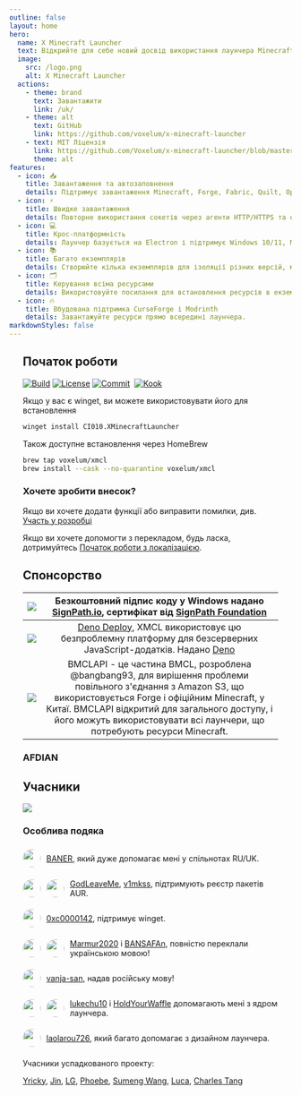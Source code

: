 ```yaml
---
outline: false
layout: home
hero:
  name: X Minecraft Launcher
  text: Відкрийте для себе новий досвід використання лаунчера Minecraft.
  image:
    src: /logo.png
    alt: X Minecraft Launcher
  actions:
    - theme: brand
      text: Завантажити
      link: /uk/
    - theme: alt
      text: GitHub
      link: https://github.com/voxelum/x-minecraft-launcher
    - text: MIT Ліцензія
      link: https://github.com/Voxelum/x-minecraft-launcher/blob/master/LICENSE
      theme: alt
features:
  - icon: 📥
    title: Завантаження та автозаповнення
    details: Підтримує завантаження Minecraft, Forge, Fabric, Quilt, OptiFine, JVM з офіційних або сторонніх дзеркал.
  - icon: ⚡️
    title: Швидке завантаження
    details: Повторне використання сокетів через агенти HTTP/HTTPS та одночасне завантаження файлів частинами.
  - icon: 💻
    title: Крос-платформність
    details: Лаунчер базується на Electron і підтримує Windows 10/11, MacOS та Linux.
  - icon: 📚
    title: Багато екземплярів
    details: Створюйте кілька екземплярів для ізоляції різних версій, модів та налаштувань запуску.
  - icon: 🗂
    title: Керування всіма ресурсами
    details: Використовуйте посилання для встановлення ресурсів в екземпляри, оптимізуючи використання диску.
  - icon: 🔥
    title: Вбудована підтримка CurseForge і Modrinth
    details: Завантажуйте ресурси прямо всередині лаунчера.
markdownStyles: false
---
```


<div class="vp-doc" style="margin: auto; max-width: 1180px; padding: 0 24px">

## Початок роботи

<p style="display: flex; gap: 4px;">
  <a href="https://github.com/Voxelum/x-minecraft-launcher">
    <img src="https://github.com/Voxelum/x-minecraft-launcher/workflows/Build/badge.svg" alt="Build">
  </a>
  <a href="https://github.com/Voxelum/x-minecraft-launcher/blob/master/LICENSE">
    <img src="https://img.shields.io/npm/l/@xmcl/core.svg" alt="License">
  </a>
  <a href="https://conventionalcommits.org">
    <img src="https://img.shields.io/badge/Conventional%20Commits-1.0.0-yellow.svg" alt="Commit">
  </a>
  <br>
  <a href="https://kook.top/gqjSHh">
    <img src="https://img.shields.io/endpoint?url=https://api.xmcl.app/kook-badge" alt="Kook">
  </a>
</p>

Якщо у вас є winget, ви можете використовувати його для встановлення

```bash
winget install CI010.XMinecraftLauncher
```

Також доступне встановлення через HomeBrew

```bash
brew tap voxelum/xmcl
brew install --cask --no-quarantine voxelum/xmcl
```

### Хочете зробити внесок?

Якщо ви хочете додати функції або виправити помилки, див. [Участь у розробці](/uk/guide/contributing)

Якщо ви хочете допомогти з перекладом, будь ласка, дотримуйтесь [Початок роботи з локалізацією](/en/guide/i18n).


## Спонсорство

| [![](https://github.com/DGP-Studio/Snap.Hutao/assets/10614984/73ae8b90-f3c7-4033-b2b7-f4126331ce66)](https://www.netlify.com/) |                 Безкоштовний підпис коду у Windows надано [SignPath.io](https://signpath.io/), сертифікат від [SignPath Foundation](https://signpath.org/)                  |
| :----------------------------------------------------------------------------------------------------------------------------: | :------------------------------------------------------------------------------------------------------------------------------------------------------------------------: |
|                                        [![](/deno-logo.webp)](https://deno.com/deploy)                                         |        [Deno Deploy](https://deno.com/deploy), XMCL використовує цю безпроблемну платформу для безсерверних JavaScript-додатків. Надано [Deno](https://deno.com/)        |
|                                         [![](https://bmclapidoc.bangbang93.com/assets/favicon.ico?v=1742218388684)](https://bmclapidoc.bangbang93.com/)                                         | BMCLAPI - це частина BMCL, розроблена @bangbang93, для вирішення проблеми повільного з'єднання з Amazon S3, що використовується Forge і офіційним Minecraft, у Китаї. BMCLAPI відкритий для загального доступу, і його можуть використовувати всі лаунчери, що потребують ресурси Minecraft. |

### AFDIAN

<!-- afdian-start -->
<!--@include: ../../parts/afdian.md-->
<!-- afdian-end -->

## Учасники

<a href="https://github.com/voxelum/x-minecraft-launcher/graphs/contributors" flex justify-center>
  <img src="https://contrib.rocks/image?repo=voxelum/x-minecraft-launcher" />
</a>

### Особлива подяка

<div style="display: flex; align-items: center; gap: 10px;">
<img width="32" height="32" style="border-radius: 100%" src="https://avatars.githubusercontent.com/u/86590991?v=4">

[BANER](https://github.com/BANSAFAn), який дуже допомагає мені у спільнотах RU/UK.
</div>

<div style="display: flex; align-items: center; gap: 10px;">
<img width="32" height="32" style="border-radius: 100%" src="https://avatars.githubusercontent.com/u/119564588?v=4">
<img width="32" height="32" style="border-radius: 100%" src="https://avatars.githubusercontent.com/u/155435591?v=4">

[GodLeaveMe](https://github.com/GodLeaveMe), [v1mkss](https://github.com/v1mkss), підтримують реєстр пакетів AUR.
</div>

<div style="display: flex; align-items: center; gap: 10px;">
<img width="32" height="32" style="border-radius: 100%" src="https://avatars.githubusercontent.com/u/52188337?v=4">

[0xc0000142](https://github.com/0xc0000142), підтримує winget.
</div>

<div style="display: flex; align-items: center; gap: 10px;">
<img width="32" height="32" style="border-radius: 100%" src="https://avatars.githubusercontent.com/u/109208530?v=4">
<img width="32" height="32" style="border-radius: 100%" src="https://avatars.githubusercontent.com/u/86590991?v=4">

[Marmur2020](https://github.com/Marmur2020) і [BANSAFAn](https://github.com/BANSAFAn), повністю переклали українською мовою!
</div>

<div style="display: flex; align-items: center; gap: 10px;">
<img width="32" height="32" style="border-radius: 100%" src="https://avatars.githubusercontent.com/u/7201687?v=4">

[vanja-san](https://github.com/vanja-san), надав російську мову!
</div>

<div style="display: flex; align-items: center; gap: 10px;">
<img width="32" height="32" style="border-radius: 100%" src="https://avatars.githubusercontent.com/u/37006668?v=4">
<img width="32" height="32" style="border-radius: 100%" src="https://avatars.githubusercontent.com/u/11472320?v=4">

[lukechu10](https://github.com/lukechu10) і [HoldYourWaffle](https://github.com/HoldYourWaffle) допомагають мені з ядром лаунчера.
</div>

<div style="display: flex; align-items: center; gap: 10px;">
<img width="32" height="32" style="border-radius: 100%" src="https://avatars.githubusercontent.com/u/25716486?v=4">

[laolarou726](https://github.com/laolarou726), який багато допомагає з дизайном лаунчера.
</div>

Учасники успадкованого проекту:

[Yricky](https://github.com/Yricky), [Jin](https://github.com/Indexyz), [LG](https://github.com/LasmGratel), [Phoebe](https://github.com/PhoebezZ), [Sumeng Wang](https://github.com/darkkingwsm), [Luca](https://github.com/LucaIsGenius), [Charles Tang](https://github.com/CharlesQT)

</div>
